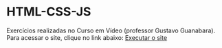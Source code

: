 # HTML-CSS-JS
Exercícios realizadas no Curso em Vídeo (professor Gustavo Guanabara). Para acessar o site, clique no link abaixo:
<a href="https://gustarm.github.io/projeto-android/">Executar o site</a>
 
